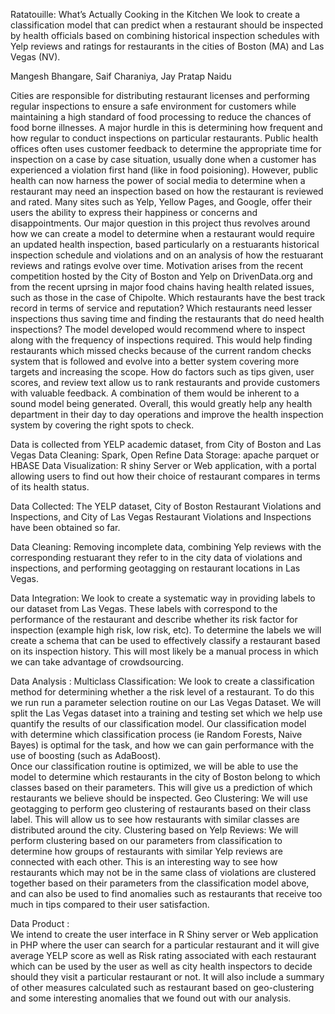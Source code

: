Ratatouille: What’s Actually Cooking in the Kitchen
We look to create a classification model that can predict when a restaurant should be inspected by health officials based on combining historical inspection schedules with Yelp reviews and ratings for restaurants in the cities of Boston (MA) and Las Vegas (NV).

Mangesh Bhangare, Saif Charaniya, Jay Pratap Naidu

Cities are responsible for distributing restaurant licenses and performing regular inspections to ensure a safe environment for customers while maintaining a high standard of food processing to reduce the chances of food borne illnesses.  A major hurdle in this is determining how frequent and how regular to conduct inspections on particular restaurants.  Public health offices often uses customer feedback to determine the appropriate time for inspection on a case by case situation, usually done when a customer has experienced a violation first hand (like in food poisioning).  However, public health can now harness the power of social media to determine when a restaurant may need an inspection based on how the restaurant is reviewed and rated.  Many sites such as Yelp, Yellow Pages, and Google, offer their users the ability to express their happiness or concerns and disappointments.  Our major question in this project thus revolves around how we can create a model to determine when a restaurant would require an updated health inspection, based particularly on a restuarants historical inspection schedule and violations and on an analysis of how the restuarant reviews and ratings evolve over time.  Motivation arises from the recent competition hosted by the City of Boston and Yelp on DrivenData.org and from the recent uprsing in major food chains having health related issues, such as those in the case of Chipolte.
Which restaurants have the best track record in terms of service and reputation? Which restaurants need lesser inspections thus saving time and finding the restaurants that do need health inspections? The model developed would recommend where to inspect along with the frequency of inspections required. This would help finding restaurants which missed checks because of the current random checks system that is followed and evolve into a better system covering more targets and increasing the scope.
How do factors such as tips given, user scores, and review text allow us to rank restaurants and provide customers with valuable feedback. A combination of them would be inherent to a sound model being generated. Overall, this would greatly help any health department in their day to day operations and improve the health inspection system by covering the right spots to check.

Data is collected from YELP academic dataset, from City of Boston and Las Vegas 
Data Cleaning: Spark, Open Refine 
Data Storage: apache parquet or HBASE
Data Visualization: R shiny Server or Web application, with a portal allowing users to find out how their choice of restaurant compares in terms of its health status.

Data Collected: 
The YELP dataset, City of Boston Restaurant Violations and Inspections, and City of Las Vegas Restaurant Violations and Inspections have been obtained so far. 

Data Cleaning: 
Removing incomplete data, combining Yelp reviews with the corresponding restuarant they refer to in the city data of violations and inspections, and performing geotagging on restaurant locations in Las Vegas.

Data Integration: 
We look to create a systematic way in providing labels to our dataset from Las Vegas. These labels with correspond to the performance of the restaurant and describe whether its risk factor for inspection (example high risk, low risk, etc).  To determine the labels we will create a schema that can be used to effectively classify a restaurant based on its inspection history.  This will most likely be a manual process in which we can take advantage of crowdsourcing.   

Data Analysis : 
Multiclass Classification:
We look to create a classification method for determining whether a the risk level of a restaurant.  To do this we run run a parameter selection routine on our Las Vegas Dataset.  We will split the Las Vegas dataset into a training and testing set which we help use quantify the results of our classification model.  Our classification model with determine which classification process (ie Random Forests, Naive Bayes) is optimal for the task, and how we can gain performance with the use of boosting (such as AdaBoost).  
Once our classification routine is optimized, we will be able to use the model to determine which restaurants in the city of Boston belong to which classes based on their parameters.  This will give us a prediction of which restaurants we believe should be inspected.
Geo Clustering:
We will use geotagging to perform geo clustering of restaurants based on their class label.  This will allow us to see how restaurants with similar classes are distributed around the city.
Clustering based on Yelp Reviews:
We will perform clustering based on our parameters from classification to determine how groups of restaurants with similar Yelp reviews are connected with each other.  This is an interesting way to see how restaurants which may not be in the same class of violations are clustered together based on their parameters from the classification model above, and can also be used to find anomalies such as restaurants that receive too much in tips compared to their user satisfaction.

Data Product :  
We intend to create the user interface in R Shiny server or Web application in PHP where the user can search for a particular restaurant and it will give average YELP score as well as Risk rating associated with each restaurant which can be used by the user as well as city health inspectors to decide should they visit a particular restaurant or not. It will also include a summary of other measures calculated such as restaurant  based on geo-clustering and some interesting anomalies that we found out with our analysis. 

 
